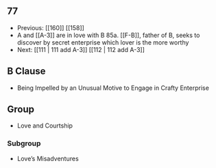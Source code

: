 ## 77
- Previous: [[160]] [[158]] 
- A and [[A-3]] are in love with B 85a. [[F-B]], father of B, seeks to discover by secret enterprise which lover is the more worthy
- Next: [[111 | 111 add A-3]] [[112 | 112 add A-3]] 

## B Clause
- Being Impelled by an Unusual Motive to Engage in Crafty Enterprise

## Group
- Love and Courtship

### Subgroup
- Love’s Misadventures

